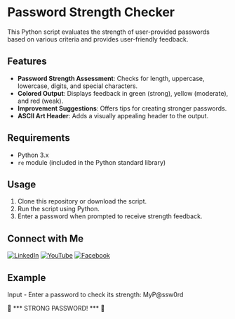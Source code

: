 # Password Strength Checker

This Python script evaluates the strength of user-provided passwords based on various criteria and provides user-friendly feedback.

## Features
- **Password Strength Assessment**: Checks for length, uppercase, lowercase, digits, and special characters.
- **Colored Output**: Displays feedback in green (strong), yellow (moderate), and red (weak).
- **Improvement Suggestions**: Offers tips for creating stronger passwords.
- **ASCII Art Header**: Adds a visually appealing header to the output.

## Requirements
- Python 3.x
- `re` module (included in the Python standard library)

## Usage
1. Clone this repository or download the script.
2. Run the script using Python.
3. Enter a password when prompted to receive strength feedback.

## Connect with Me
[![LinkedIn](https://img.shields.io/badge/LinkedIn-0077B5?style=for-the-badge&logo=linkedin&logoColor=white)](https://www.linkedin.com/in/chand-npl)
[![YouTube](https://img.shields.io/badge/YouTube-FF0000?style=for-the-badge&logo=youtube&logoColor=white)](https://www.youtube.com/chand.npl_07)
[![Facebook](https://img.shields.io/badge/Facebook-1877F2?style=for-the-badge&logo=facebook&logoColor=white)](https://www.facebook.com/chand.npl.official)

## Example
Input _-_ Enter a password to check its strength: MyP@ssw0rd 

🎉 *** STRONG PASSWORD! *** 🎉
